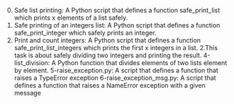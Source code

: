0. Safe list printing: A Python script that defines a function safe_print_list which prints x elements of a list safely.
1. Safe printing of an integers list: A Python script that defines a function safe_print_integer which safely prints an integer.
2. Print and count integers: A Python script that defines a function safe_print_list_integers which prints the first x integers in a list.
2.This task is about safely dividing two integers and printing the result.
4-list_division: A Python function that divides elements of two lists element by element.
5-raise_exception.py: A script that defines a function that raises a TypeError exception
6-raise_exception_msg.py: A script that defines a function that raises a NameError exception with a given message
